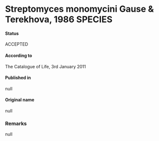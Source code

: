 Streptomyces monomycini Gause & Terekhova, 1986 SPECIES
=======

#### Status
ACCEPTED

#### According to
The Catalogue of Life, 3rd January 2011

#### Published in
null

#### Original name
null

### Remarks
null